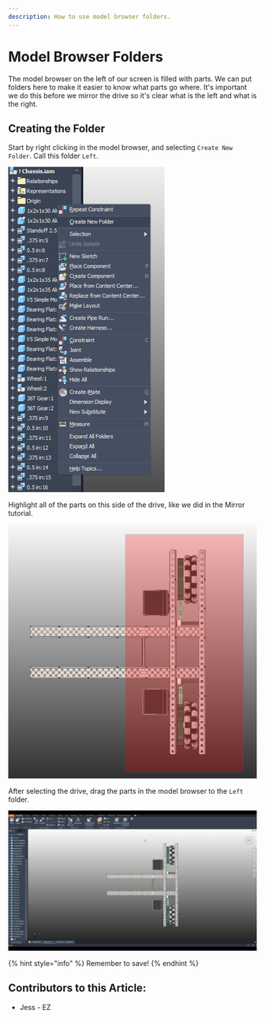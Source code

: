 ```yaml
---
description: How to use model browser folders.
---
```


# Model Browser Folders

The model browser on the left of our screen is filled with parts.  We can put folders here to make it easier to know what parts go where.  It's important we do this before we mirror the drive so it's clear what is the left and what is the right. 

## Creating the Folder

Start by right clicking in the model browser, and selecting `Create New Folder`.  Call this folder `Left`. 

![Create New Folder](../../../.gitbook/assets/image%20%28110%29.png)

Highlight all of the parts on this side of the drive, like we did in the Mirror tutorial. 

![Drag Selecting Half the Drive](../../../.gitbook/assets/image%20%28117%29.png)

After selecting the drive, drag the parts in the model browser to the `Left` folder.

![Gif of Dragging Parts into Left Folder](../../../.gitbook/assets/untitled.gif)

{% hint style="info" %}
Remember to save!
{% endhint %}



## Contributors to this Article:

* Jess - EZ

